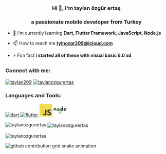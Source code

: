 <h3 align="center">Hi 👋, i'm taylan özgür ertaş</h3>
<h3 align="center">a passionate mobile developer from Turkey</h3>

- 🌱 i'm currently learning **Dart, Flutter Framework, JavaScript, Node.js**

- 📫 How to reach me **tylnozgr209@icloud.com**

- ⚡ Fun fact **i started all of these with visual basic 6.0 xd**

<h3 align="left">Connect with me:</h3>
<p align="left">
<a href="https://twitter.com/taylan209" target="blank"><img align="center" src="https://raw.githubusercontent.com/rahuldkjain/github-profile-readme-generator/master/src/images/icons/Social/twitter.svg" alt="taylan209" height="30" width="40" /></a>
<a href="https://linkedin.com/in/taylanozgurertas" target="blank"><img align="center" src="https://raw.githubusercontent.com/rahuldkjain/github-profile-readme-generator/master/src/images/icons/Social/linked-in-alt.svg" alt="taylanozgurertas" height="30" width="40" /></a>
</p>

<h3 align="left">Languages and Tools:</h3>
<p align="left"> <a href="https://dart.dev" target="_blank" rel="noreferrer"> <img src="https://www.vectorlogo.zone/logos/dartlang/dartlang-icon.svg" alt="dart" width="40" height="40"/> </a> <a href="https://flutter.dev" target="_blank" rel="noreferrer"> <img src="https://www.vectorlogo.zone/logos/flutterio/flutterio-icon.svg" alt="flutter" width="40" height="40"/> </a> <a href="https://developer.mozilla.org/en-US/docs/Web/JavaScript" target="_blank" rel="noreferrer"> <img src="https://raw.githubusercontent.com/devicons/devicon/master/icons/javascript/javascript-original.svg" alt="javascript" width="40" height="40"/> </a> <a href="https://nodejs.org" target="_blank" rel="noreferrer"> <img src="https://raw.githubusercontent.com/devicons/devicon/master/icons/nodejs/nodejs-original-wordmark.svg" alt="nodejs" width="40" height="40"/> </a> </p>

<p><img align="left" src="https://github-readme-stats.vercel.app/api/top-langs?username=taylanozgurertas&show_icons=true&locale=en&layout=compact" alt="taylanozgurertas" /></p>

<p>&nbsp;<img align="center" src="https://github-readme-stats.vercel.app/api?username=taylanozgurertas&show_icons=true&locale=en" alt="taylanozgurertas" /></p>

<p><img align="center" src="https://github-readme-streak-stats.herokuapp.com/?user=taylanozgurertas&" alt="taylanozgurertas" /></p>

<picture>
  <source media="(prefers-color-scheme: dark)" srcset="https://raw.githubusercontent.com/taylanozgurertas/taylanozgurertas/output/github-contribution-grid-snake-dark.svg">
  <source media="(prefers-color-scheme: light)" srcset="https://raw.githubusercontent.com/taylanozgurertas/taylanozgurertas/output/github-contribution-grid-snake.svg">
  <img alt="github contribution grid snake animation" src="https://raw.githubusercontent.com/taylanozgurertas/taylanozgurertas/output/github-contribution-grid-snake.svg">
</picture>
